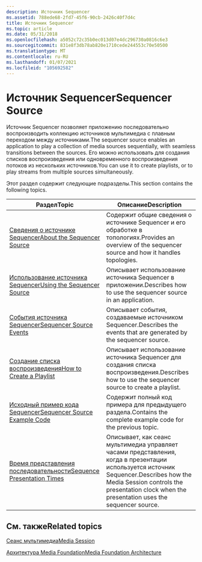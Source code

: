 ```yaml
---
description: Источник Sequencer
ms.assetid: 788ede68-2fd7-45f6-90cb-2426c40f7d4c
title: Источник Sequencer
ms.topic: article
ms.date: 05/31/2018
ms.openlocfilehash: a5052c72c35b0ec013d07e4dc296730a0816c6e3
ms.sourcegitcommit: 831e8f3db78ab820e1710cede244553c70e50500
ms.translationtype: MT
ms.contentlocale: ru-RU
ms.lasthandoff: 01/07/2021
ms.locfileid: "105692582"
---
```

# <a name="sequencer-source"></a><span data-ttu-id="144bd-103">Источник Sequencer</span><span class="sxs-lookup"><span data-stu-id="144bd-103">Sequencer Source</span></span>

<span data-ttu-id="144bd-104">Источник Sequencer позволяет приложению последовательно воспроизводить коллекцию источников мультимедиа с плавным переходом между источниками.</span><span class="sxs-lookup"><span data-stu-id="144bd-104">The sequencer source enables an application to play a collection of media sources sequentially, with seamless transitions between the sources.</span></span> <span data-ttu-id="144bd-105">Его можно использовать для создания списков воспроизведения или одновременного воспроизведения потоков из нескольких источников.</span><span class="sxs-lookup"><span data-stu-id="144bd-105">You can use it to create playlists, or to play streams from multiple sources simultaneously.</span></span>

<span data-ttu-id="144bd-106">Этот раздел содержит следующие подразделы.</span><span class="sxs-lookup"><span data-stu-id="144bd-106">This section contains the following topics.</span></span>



| <span data-ttu-id="144bd-107">Раздел</span><span class="sxs-lookup"><span data-stu-id="144bd-107">Topic</span></span>                                                              | <span data-ttu-id="144bd-108">Описание</span><span class="sxs-lookup"><span data-stu-id="144bd-108">Description</span></span>                                                                                                      |
|--------------------------------------------------------------------|------------------------------------------------------------------------------------------------------------------|
| [<span data-ttu-id="144bd-109">Сведения о источнике Sequencer</span><span class="sxs-lookup"><span data-stu-id="144bd-109">About the Sequencer Source</span></span>](about-the-sequencer-source.md)       | <span data-ttu-id="144bd-110">Содержит общие сведения о источнике Sequencer и его обработке в топологиях.</span><span class="sxs-lookup"><span data-stu-id="144bd-110">Provides an overview of the sequencer source and how it handles topologies.</span></span>                                      |
| [<span data-ttu-id="144bd-111">Использование источника Sequencer</span><span class="sxs-lookup"><span data-stu-id="144bd-111">Using the Sequencer Source</span></span>](using-the-sequencer-source.md)       | <span data-ttu-id="144bd-112">Описывает использование источника Sequencer в приложении.</span><span class="sxs-lookup"><span data-stu-id="144bd-112">Describes how to use the sequencer source in an application.</span></span>                                                     |
| [<span data-ttu-id="144bd-113">События источника Sequencer</span><span class="sxs-lookup"><span data-stu-id="144bd-113">Sequencer Source Events</span></span>](sequencer-source-events.md)             | <span data-ttu-id="144bd-114">Описывает события, создаваемые источником Sequencer.</span><span class="sxs-lookup"><span data-stu-id="144bd-114">Describes the events that are generated by the sequencer source.</span></span>                                                 |
| [<span data-ttu-id="144bd-115">Создание списка воспроизведения</span><span class="sxs-lookup"><span data-stu-id="144bd-115">How to Create a Playlist</span></span>](how-to-create-a-playlist.md)           | <span data-ttu-id="144bd-116">Описывает использование источника Sequencer для создания списка воспроизведения.</span><span class="sxs-lookup"><span data-stu-id="144bd-116">Describes how to use the sequencer source to create a playlist.</span></span>                                                  |
| [<span data-ttu-id="144bd-117">Исходный пример кода Sequencer</span><span class="sxs-lookup"><span data-stu-id="144bd-117">Sequencer Source Example Code</span></span>](sequencer-source-example-code.md) | <span data-ttu-id="144bd-118">Содержит полный код примера для предыдущего раздела.</span><span class="sxs-lookup"><span data-stu-id="144bd-118">Contains the complete example code for the previous topic.</span></span>                                                       |
| [<span data-ttu-id="144bd-119">Время представления последовательности</span><span class="sxs-lookup"><span data-stu-id="144bd-119">Sequence Presentation Times</span></span>](sequence-presentation-times.md)     | <span data-ttu-id="144bd-120">Описывает, как сеанс мультимедиа управляет часами представления, когда в презентации используется источник Sequencer.</span><span class="sxs-lookup"><span data-stu-id="144bd-120">Describes how the Media Session controls the presentation clock when the presentation uses the sequencer source.</span></span> |



 

## <a name="related-topics"></a><span data-ttu-id="144bd-121">См. также</span><span class="sxs-lookup"><span data-stu-id="144bd-121">Related topics</span></span>

<dl> <dt>

[<span data-ttu-id="144bd-122">Сеанс мультимедиа</span><span class="sxs-lookup"><span data-stu-id="144bd-122">Media Session</span></span>](media-session.md)
</dt> <dt>

[<span data-ttu-id="144bd-123">Архитектура Media Foundation</span><span class="sxs-lookup"><span data-stu-id="144bd-123">Media Foundation Architecture</span></span>](media-foundation-architecture.md)
</dt> </dl>

 

 



